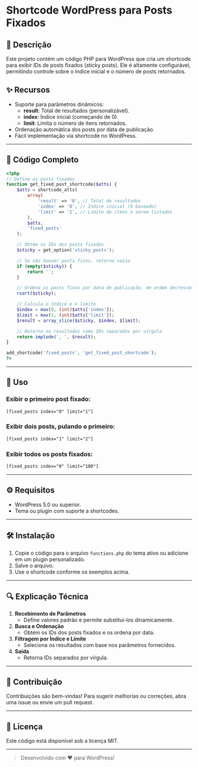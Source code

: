 
# Shortcode WordPress para Posts Fixados

## 🚀 Descrição

Este projeto contém um código PHP para WordPress que cria um shortcode para exibir IDs de posts fixados (sticky posts). Ele é altamente configurável, permitindo controle sobre o índice inicial e o número de posts retornados.

## ✨ Recursos

- Suporte para parâmetros dinâmicos:
  - **result**: Total de resultados (personalizável).
  - **index**: Índice inicial (começando de 0).
  - **limit**: Limita o número de itens retornados.
- Ordenação automática dos posts por data de publicação.
- Fácil implementação via shortcode no WordPress.

---

## 📜 Código Completo

```php
<?php
// Define os posts fixados
function get_fixed_post_shortcode($atts) {
    $atts = shortcode_atts(
        array(
            'result' => '0', // Total de resultados
            'index' => '0', // Índice inicial (0 baseado)
            'limit' => '1', // Limite de itens a serem listados
        ),
        $atts,
        'fixed_posts'
    );

    // Obtém os IDs dos posts fixados
    $sticky = get_option('sticky_posts');

    // Se não houver posts fixos, retorna vazio
    if (empty($sticky)) {
        return '';
    }

    // Ordena os posts fixos por data de publicação, em ordem decrescente
    rsort($sticky);

    // Calcula o índice e o limite
    $index = max(0, (int)$atts['index']);
    $limit = max(1, (int)$atts['limit']);
    $result = array_slice($sticky, $index, $limit);

    // Retorna os resultados como IDs separados por vírgula
    return implode(', ', $result);
}

add_shortcode('fixed_posts', 'get_fixed_post_shortcode');
?>
```

---

## 📖 Uso

### Exibir o primeiro post fixado:

```html
[fixed_posts index="0" limit="1"]
```

### Exibir dois posts, pulando o primeiro:

```html
[fixed_posts index="1" limit="2"]
```

### Exibir todos os posts fixados:

```html
[fixed_posts index="0" limit="100"]
```

---

## ⚙️ Requisitos

- WordPress 5.0 ou superior.
- Tema ou plugin com suporte a shortcodes.

---

## 🛠️ Instalação

1. Copie o código para o arquivo `functions.php` do tema ativo ou adicione em um plugin personalizado.
2. Salve o arquivo.
3. Use o shortcode conforme os exemplos acima.

---

## 🔍 Explicação Técnica

1. **Recebimento de Parâmetros**
   - Define valores padrão e permite substituí-los dinamicamente.
2. **Busca e Ordenação**
   - Obtém os IDs dos posts fixados e os ordena por data.
3. **Filtragem por Índice e Limite**
   - Seleciona os resultados com base nos parâmetros fornecidos.
4. **Saída**
   - Retorna IDs separados por vírgula.

---

## 🤝 Contribuição

Contribuições são bem-vindas! Para sugerir melhorias ou correções, abra uma issue ou envie um pull request.

---

## 📄 Licença

Este código está disponível sob a licença MIT.



---

> Desenvolvido com ❤️ para WordPress!
